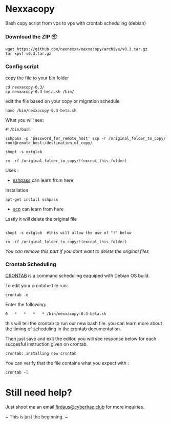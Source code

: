 # Nexxacopy

Bash copy script from vps to vps with crontab scheduling (debian)

### Download the ZIP 📦

```
wget https://github.com/neonexxa/nexxacopy/archive/v0.3.tar.gz
tar xpvf v0.3.tar.gz

```

### Config script 

copy the file to your bin folder

```
cd nexxacopy-0.3/
cp nexxacopy-0.3-beta.sh /bin/

```

edit the file based on your copy or migration schedule

	nano /bin/nexxacopy-0.3-beta.sh

What you will see:

```
#!/bin/bash

sshpass -p 'password_for_remote_host' scp -r /original_folder_to_copy/ root@remote_host:/destination_of_copy/

shopt -s extglob

rm -rf /original_folder_to_copy/!(except_this_folder)

```

Uses :

- [sshpass](http://linux.die.net/man/1/sshpass) can learn from here

Installation

```
apt-get install sshpass

```

- [scp](http://www.computerhope.com/unix/scp.htm) can learn from here

Lastly it will delete the original file

```

shopt -s extglob  #this will allow the use of "!" below

rm -rf /original_folder_to_copy/!(except_this_folder)

```

*You can remove this part if you dont want to delete the original files* 

### Crontab Scheduling

[CRONTAB](https://debian-administration.org/article/56/Command_scheduling_with_cron) is a command scheduling eaquiped with Debian OS build.

To edit your crontabe file run:

	crontab -e

Enter the following:

	0   *   *   *   * /bin/nexxacopy-0.3-beta.sh

this will tell the crontab to run our new bash file. you can learn more about the timing of scheduling in the crontab documentation. 

Then just save and exit the editor. 
you will see response below for each succesful instruction given on crontab.

	crontab: installing new crontab

You can verify that the file contains what you expect with :

	crontab -l

# Still need help?

Just shoot me an email firdaus@cyberhax.club for more inquiries. 

~ This is just the beginning. ~ 